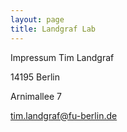 ```yaml
---
layout: page
title: Landgraf Lab
---
```


Impressum 
Tim Landgraf

14195 Berlin

Arnimallee 7


tim.landgraf@fu-berlin.de
